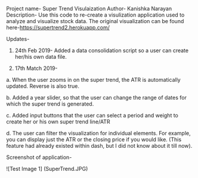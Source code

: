 Project name- Super Trend Visulaization
Author- Kanishka Narayan
Description- Use this code to re-create a visulization application used to analyze and visualize stock data. The original visualization can be found 
here-https://supertrend2.herokuapp.com/

Updates-
1. 24th Feb 2019- Added a data consolidation script so a user can create her/his own data file. 

2. 17th Match 2019-

a. When the user zooms in on the super trend, the ATR is automatically updated. Reverse is also true.

b.  Added a year slider, so that the user can change the range of dates for which the 
super trend is generated. 

c. Added input buttons that the user can select a period and weight to create her or his own super trend line/ATR

d. The user can filter the visualization for individual elements. For example, you can display just the ATR or the closing price if you would like. (This feature had already existed within dash, but I did not know about it till now).


Screenshot of application-

![Test Image 1] (SuperTrend.JPG)
